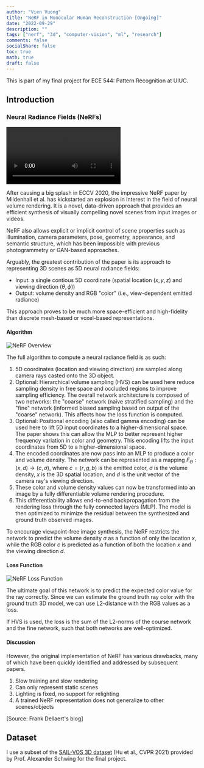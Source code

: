 ```yaml
---
author: "Vien Vuong"
title: "NeRF in Monocular Human Reconstruction [Ongoing]"
date: "2022-09-29"
description: ""
tags: ["nerf", "3d", "computer-vision", "ml", "research"]
comments: false
socialShare: false
toc: true
math: true
draft: false
---
```


This is part of my final project for ECE 544: Pattern Recognition at UIUC.

## Introduction

### Neural Radiance Fields (NeRFs)

<video src="/nerf-guide/nerf-demo.mp4" autoplay="true" controls="false" loop="true"></video>

After causing a big splash in ECCV 2020, the impressive NeRF paper by Mildenhall et al. has kickstarted an explosion in interest in the field of neural volume rendering. It is a novel, data-driven approach that provides an efficient synthesis of visually compelling novel scenes from input images or videos.

NeRF also allows explicit or implicit control of scene properties such as illumination, camera parameters, pose, geometry, appearance, and semantic structure, which has been impossible with previous photogrammetry or GAN-based approaches.

Arguably, the greatest contribution of the paper is its approach to representing 3D scenes as 5D neural radiance fields:

- Input: a single contious 5D coordinate (spatial location $(x, y, z)$ and viewing direction $(\theta, \phi)$)
- Output: volume density and RGB "color" (i.e., view-dependent emitted radiance)

This approach proves to be much more space-efficient and high-fidelity than discrete mesh-based or voxel-based representations.

#### Algorithm

![NeRF Overview](/nerf-guide/nerf-overview.png)

The full algorithm to compute a neural radiance field is as such:

1. 5D coordinates (location and viewing direction) are sampled along camera rays casted onto the 3D object.
2. Optional: Hierarchical volume sampling (HVS) can be used here reduce sampling density in free space and occluded regions to improve sampling efficiency. The overall network architecture is composed of two networks: the "coarse" network (naive stratified sampling) and the "fine" network (informed biased sampling based on output of the "coarse" network). This affects how the loss function is computed.
3. Optional: Positional encoding (also called gamma encoding) can be used here to lift 5D input coordinates to a higher-dimensional space. The paper shows this can allow the MLP to better represent higher frequency variation in color and geometry. This encoding lifts the input coordinates from 5D to a higher-dimensional space.
4. The encoded coordinates are now pass into an MLP to produce a color and volume density. The network can be represented as a mapping $F_{\Theta}: (x, d) \rightarrow (c, \sigma)$, where $c = (r, g, b)$ is the emitted color, $\sigma$ is the volume density, $x$ is the 3D spatial location, and $d$ is the unit vector of the camera ray's viewing direction.
5. These color and volume density values can now be transformed into an image by a fully differentiable volume rendering procedure.
6. This differentiability allows end-to-end backpropagation from the rendering loss through the fully connected layers (MLP). The model is then optimized to minimize the residual between the synthesized and ground truth observed images.

To encourage viewpoint-free image synthesis, the NeRF restricts the network to predict the volume density $\sigma$ as a function of only the location $x$, while the RGB color $c$ is predicted as a function of both the location $x$ and the viewing direction $d$.

#### Loss Function

![NeRF Loss Function](/nerf-guide/nerf-loss.png)

The ultimate goal of this network is to predict the expected color value for the ray correctly. Since we can estimate the ground truth ray color with the ground truth 3D model, we can use L2-distance with the RGB values as a loss.

If HVS is used, the loss is the sum of the L2-norms of the course network and the fine network, such that both networks are well-optimized.

#### Discussion

However, the original implementation of NeRF has various drawbacks, many of which have been quickly identified and addressed by subsequent papers.

1. Slow training and slow rendering
2. Can only represent static scenes
3. Lighting is fixed, no support for relighting
4. A trained NeRF representation does not generalize to other scenes/objects

[Source: Frank Dellaert's blog]


## Dataset

I use a subset of the [SAIL-VOS 3D dataset](http://sailvos.web.illinois.edu/_site/_site/index.html) (Hu et al., CVPR 2021) provided by Prof. Alexander Schwing for the final project.

